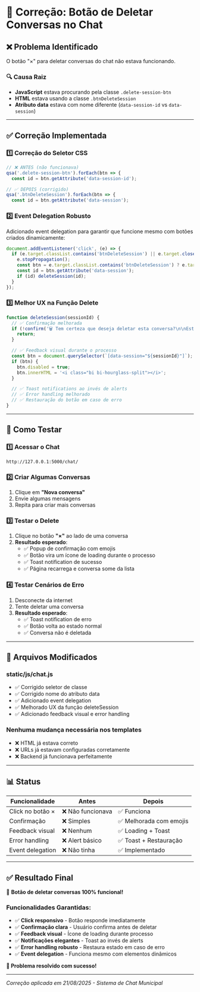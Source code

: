 # 🔧 Correção: Botão de Deletar Conversas no Chat

## ❌ Problema Identificado

O botão "×" para deletar conversas do chat não estava funcionando.

### **🔍 Causa Raiz**
- **JavaScript** estava procurando pela classe `.delete-session-btn`
- **HTML** estava usando a classe `.btnDeleteSession`
- **Atributo data** estava com nome diferente (`data-session-id` vs `data-session`)

---

## ✅ Correção Implementada

### **1️⃣ Correção do Seletor CSS**
```javascript
// ❌ ANTES (não funcionava)
qsa('.delete-session-btn').forEach(btn => {
  const id = btn.getAttribute('data-session-id');

// ✅ DEPOIS (corrigido)
qsa('.btnDeleteSession').forEach(btn => {
  const id = btn.getAttribute('data-session');
```

### **2️⃣ Event Delegation Robusto**
Adicionado event delegation para garantir que funcione mesmo com botões criados dinamicamente:

```javascript
document.addEventListener('click', (e) => {
  if (e.target.classList.contains('btnDeleteSession') || e.target.closest('.btnDeleteSession')) {
    e.stopPropagation();
    const btn = e.target.classList.contains('btnDeleteSession') ? e.target : e.target.closest('.btnDeleteSession');
    const id = btn.getAttribute('data-session');
    if (id) deleteSession(id);
  }
});
```

### **3️⃣ Melhor UX na Função Delete**
```javascript
function deleteSession(sessionId) {
  // ✅ Confirmação melhorada
  if (!confirm('🗑️ Tem certeza que deseja deletar esta conversa?\n\nEsta ação não pode ser desfeita.')) {
    return;
  }

  // ✅ Feedback visual durante o processo
  const btn = document.querySelector(`[data-session="${sessionId}"]`);
  if (btn) {
    btn.disabled = true;
    btn.innerHTML = '<i class="bi bi-hourglass-split"></i>';
  }

  // ✅ Toast notifications ao invés de alerts
  // ✅ Error handling melhorado
  // ✅ Restauração do botão em caso de erro
}
```

---

## 🚀 Como Testar

### **1️⃣ Acessar o Chat**
```
http://127.0.0.1:5000/chat/
```

### **2️⃣ Criar Algumas Conversas**
1. Clique em **"Nova conversa"**
2. Envie algumas mensagens
3. Repita para criar mais conversas

### **3️⃣ Testar o Delete**
1. Clique no botão **"×"** ao lado de uma conversa
2. **Resultado esperado**:
   - ✅ Popup de confirmação com emojis
   - ✅ Botão vira um ícone de loading durante o processo
   - ✅ Toast notification de sucesso
   - ✅ Página recarrega e conversa some da lista

### **4️⃣ Testar Cenários de Erro**
1. Desconecte da internet
2. Tente deletar uma conversa
3. **Resultado esperado**:
   - ✅ Toast notification de erro
   - ✅ Botão volta ao estado normal
   - ✅ Conversa não é deletada

---

## 🔧 Arquivos Modificados

### **static/js/chat.js**
- ✅ Corrigido seletor de classe
- ✅ Corrigido nome do atributo data
- ✅ Adicionado event delegation
- ✅ Melhorado UX da função deleteSession
- ✅ Adicionado feedback visual e error handling

### **Nenhuma mudança necessária nos templates**
- ❌ HTML já estava correto
- ❌ URLs já estavam configuradas corretamente
- ❌ Backend já funcionava perfeitamente

---

## 📊 Status

| Funcionalidade | Antes | Depois |
|----------------|-------|--------|
| Click no botão × | ❌ Não funcionava | ✅ Funciona |
| Confirmação | ❌ Simples | ✅ Melhorada com emojis |
| Feedback visual | ❌ Nenhum | ✅ Loading + Toast |
| Error handling | ❌ Alert básico | ✅ Toast + Restauração |
| Event delegation | ❌ Não tinha | ✅ Implementado |

---

## ✅ Resultado Final

🎯 **Botão de deletar conversas 100% funcional!**

### **Funcionalidades Garantidas:**
- ✅ **Click responsivo** - Botão responde imediatamente
- ✅ **Confirmação clara** - Usuário confirma antes de deletar
- ✅ **Feedback visual** - Ícone de loading durante processo
- ✅ **Notificações elegantes** - Toast ao invés de alerts
- ✅ **Error handling robusto** - Restaura estado em caso de erro
- ✅ **Event delegation** - Funciona mesmo com elementos dinâmicos

**🎉 Problema resolvido com sucesso!**

---

*Correção aplicada em 21/08/2025 - Sistema de Chat Municipal*
